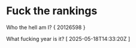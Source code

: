 # Fuck the rankings

Who the hell am I?
{ 20126598 }

What fucking year is it?
[ 2025-05-18T14:33:20Z ]
